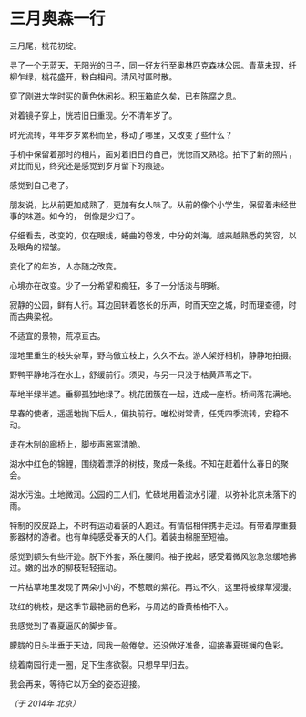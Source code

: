 # 三月奥森一行

三月尾，桃花初绽。

寻了一个无蓝天，无阳光的日子，同一好友行至奥林匹克森林公园。青草未现，纤柳乍绿，桃花盛开，粉白相间。清风时匿时散。

穿了刚进大学时买的黄色休闲衫。积压箱底久矣，已有陈腐之息。

对着镜子穿上，恍若旧日重现。分不清年岁了。

时光流转，年年岁岁累积而至，移动了哪里，又改变了些什么？


手机中保留着那时的相片，面对着旧日的自己，恍惚而又熟稔。拍下了新的照片，对比而见，终究还是感觉到岁月留下的痕迹。

感觉到自己老了。

朋友说，比从前更加成熟了，更加有女人味了。从前的像个小学生，保留着未经世事的味道。如今的， 倒像是少妇了。

仔细看去，改变的，仅在眼线，蜷曲的卷发，中分的刘海。越来越熟悉的笑容，以及眼角的褶皱。

变化了的年岁，人亦随之改变。

心境亦在改变。少了一分希望和痴狂，多了一分恬淡与明晰。

 

寂静的公园，鲜有人行。耳边回转着悠长的乐声，时而天空之城，时而理查德，时而古典梁祝。

不适宜的景物，荒凉亘古。

湿地里重生的枝头杂草，野鸟傲立枝上，久久不去。游人架好相机，静静地拍摄。

野鸭平静地浮在水上，舒缓前行。须臾，与另一只没于枯黄芦苇之下。

草地半绿半遮。垂柳孤独地绿了。桃花团簇在一起，连成一座桥。桥间落花满地。

早春的使者，遥遥地抛下后人，偏执前行。唯松树常青，任凭四季流转，安稳不动。

走在木制的廊桥上，脚步声窸窣清脆。

湖水中红色的锦鲤，围绕着漂浮的树枝，聚成一条线。不知在赶着什么春日的聚会。

湖水污浊。土地微润。公园的工人们，忙碌地用着流水引灌，以弥补北京未落下的雨。

特制的胶皮路上，不时有运动着装的人跑过。有情侣相伴携手走过。有带着厚重摄影器材的游者。也有单纯感受春天的人们。着装由棉服至短袖。

感觉到额头有些汗迹。脱下外套，系在腰间。袖子挽起，感受着微风忽急忽缓地拂过。嫩的出水的柳枝轻轻摇动。

一片枯草地里发现了两朵小小的，不惹眼的紫花。再过不久，这里将被绿草浸漫。

玫红的桃枝，是这季节最艳丽的色彩，与周边的昏黄格格不入。

我感觉到了春夏逼仄的脚步音。

朦胧的日头半垂于天边，同我一般倦怠。还没做好准备，迎接春夏斑斓的色彩。

绕着南园行走一圈，足下生疼欲裂。只想早早归去。

我会再来，等待它以万全的姿态迎接。

*（于 2014年 北京）*